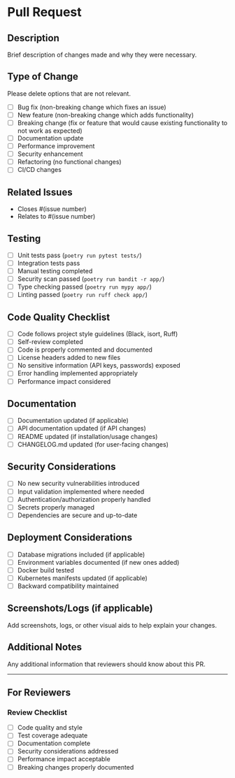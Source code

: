 # Pull Request

## Description

Brief description of changes made and why they were necessary.

## Type of Change

Please delete options that are not relevant.

- [ ] Bug fix (non-breaking change which fixes an issue)
- [ ] New feature (non-breaking change which adds functionality)
- [ ] Breaking change (fix or feature that would cause existing functionality to not work as expected)
- [ ] Documentation update
- [ ] Performance improvement
- [ ] Security enhancement
- [ ] Refactoring (no functional changes)
- [ ] CI/CD changes

## Related Issues

- Closes #(issue number)
- Relates to #(issue number)

## Testing

- [ ] Unit tests pass (`poetry run pytest tests/`)
- [ ] Integration tests pass
- [ ] Manual testing completed
- [ ] Security scan passed (`poetry run bandit -r app/`)
- [ ] Type checking passed (`poetry run mypy app/`)
- [ ] Linting passed (`poetry run ruff check app/`)

## Code Quality Checklist

- [ ] Code follows project style guidelines (Black, isort, Ruff)
- [ ] Self-review completed
- [ ] Code is properly commented and documented
- [ ] License headers added to new files
- [ ] No sensitive information (API keys, passwords) exposed
- [ ] Error handling implemented appropriately
- [ ] Performance impact considered

## Documentation

- [ ] Documentation updated (if applicable)
- [ ] API documentation updated (if API changes)
- [ ] README updated (if installation/usage changes)
- [ ] CHANGELOG.md updated (for user-facing changes)

## Security Considerations

- [ ] No new security vulnerabilities introduced
- [ ] Input validation implemented where needed
- [ ] Authentication/authorization properly handled
- [ ] Secrets properly managed
- [ ] Dependencies are secure and up-to-date

## Deployment Considerations

- [ ] Database migrations included (if applicable)
- [ ] Environment variables documented (if new ones added)
- [ ] Docker build tested
- [ ] Kubernetes manifests updated (if applicable)
- [ ] Backward compatibility maintained

## Screenshots/Logs (if applicable)

Add screenshots, logs, or other visual aids to help explain your changes.

## Additional Notes

Any additional information that reviewers should know about this PR.

---

## For Reviewers

### Review Checklist

- [ ] Code quality and style
- [ ] Test coverage adequate
- [ ] Documentation complete
- [ ] Security considerations addressed
- [ ] Performance impact acceptable
- [ ] Breaking changes properly documented
